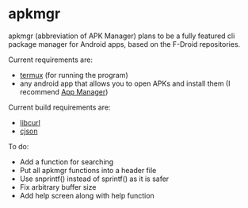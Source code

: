 # apkmgr
apkmgr (abbreviation of APK Manager) plans to be a fully featured cli package manager for Android apps, based on the F-Droid repositories.

Current requirements are:
* [termux](https://f-droid.org/en/packages/com.termux/) (for running the program)
* any android app that allows you to open APKs and install them (I recommend [App Manager](https://fdroid.gitlab.io/fdroid-website/en/packages/io.github.muntashirakon.AppManager/))

Current build requirements are:
* [libcurl](https://curl.se/libcurl)
* [cjson](https://github.com/DaveGamble/cJSON)

To do:
* Add a function for searching
* Put all apkmgr functions into a header file
* Use snprintf() instead of sprintf() as it is safer
* Fix arbitrary buffer size
* Add help screen along with help function

